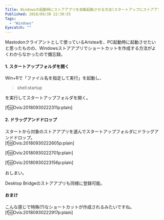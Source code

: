 ```yaml
---
Title: Windowsの起動時にストアアプリを自動起動させる方法(スタートアップにストアアプリを登録する方法)
Published: 2018/09/30 22:30:55
Tags:
  - "Windows"
Eyecatch: ""
---
```

Mastodonクライアントとして使っているAristeaを、PC起動時に起動させたいと思ったものの、Windowsストアアプリでショートカットを作成する方法がよくわからなかったので備忘録。  

#### 1. スタートアップフォルダを開く  

Win+Rで「ファイル名を指定して実行」を起動し、  
> shell:startup  

を実行してスタートアップフォルダを開く。  

[f:id:Ovis:20180930222311p:plain] 

#### 2. ドラッグアンドドロップ  
スタートから対象のストアアプリを選んでスタートアップフォルダにドラッグアンドドロップ。  
[f:id:Ovis:20180930222605p:plain]  

[f:id:Ovis:20180930222701p:plain]  

[f:id:Ovis:20180930223156p:plain]

おしまい。  

Desktop Bridgeのストアアプリも同様に登録可能。  

#### おまけ  
こんな感じで特殊(?)なショートカットが作成されるみたいですね。  
[f:id:Ovis:20180930222917p:plain]
